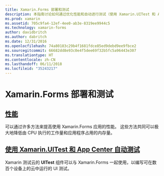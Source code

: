 ```yaml
---
title: Xamarin.Forms 部署和测试
description: 本指南讨论如何通过优化性能和自动进行测试（使用 Xamarin.UITest 和 AppCenter）来稳定 Xamarin.Forms 应用程序。
ms.prod: xamarin
ms.assetid: 705c9fa4-12ef-4ee0-ab3e-8319ee9944c5
ms.technology: xamarin-forms
author: davidbritch
ms.author: dabritch
ms.date: 12/31/2016
ms.openlocfilehash: 74a80183c29b4f1681fdce85ed9debd9ee9fbce2
ms.sourcegitcommit: 66682dd8e93c0e4f5dee69f32b5fc5a96443e307
ms.translationtype: HT
ms.contentlocale: zh-CN
ms.lasthandoff: 06/11/2018
ms.locfileid: "35243217"
---
```

# <a name="xamarinforms-deployment-and-testing"></a>Xamarin.Forms 部署和测试

## <a name="performanceperformancemd"></a>[性能](performance.md)

可以通过许多方法来提高使用 Xamarin.Forms 应用的性能。 这些方法共同可以极大地降低由 CPU 执行的工作量和应用程序占用的内存量。

## <a name="automated-testing-with-xamarinuitest-and-app-centeruitest-and-test-cloudmd"></a>[使用 Xamarin.UITest 和 App Center 自动测试](uitest-and-test-cloud.md)

Xamarin 测试云的 **UITest** 组件可以与 Xamarin.Forms 一起使用，以编写可在数百个设备上的云中运行的 UI 测试。
